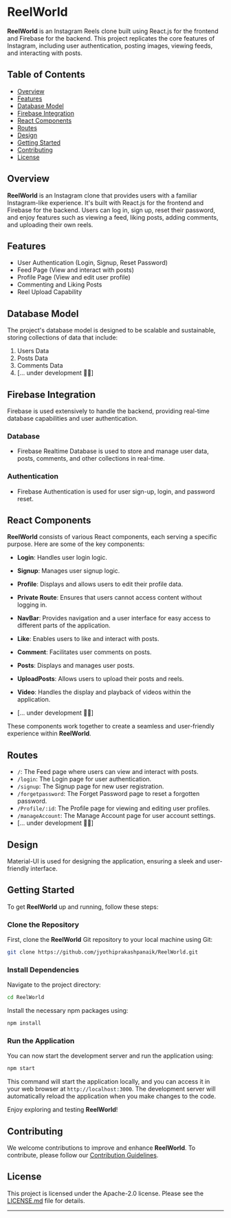 # ReelWorld

**ReelWorld** is an Instagram Reels clone built using React.js for the frontend and Firebase for the backend. This project replicates the core features of Instagram, including user authentication, posting images, viewing feeds, and interacting with posts.

## Table of Contents

- [Overview](#overview)
- [Features](#features)
- [Database Model](#database-model)
- [Firebase Integration](#firebase-integration)
- [React Components](#react-components)
- [Routes](#routes)
- [Design](#design)
- [Getting Started](#getting-started)
- [Contributing](#contributing)
- [License](#license)

## Overview

**ReelWorld** is an Instagram clone that provides users with a familiar Instagram-like experience. It's built with React.js for the frontend and Firebase for the backend. Users can log in, sign up, reset their password, and enjoy features such as viewing a feed, liking posts, adding comments, and uploading their own reels.

## Features

- User Authentication (Login, Signup, Reset Password)
- Feed Page (View and interact with posts)
- Profile Page (View and edit user profile)
- Commenting and Liking Posts
- Reel Upload Capability

## Database Model

The project's database model is designed to be scalable and sustainable, storing collections of data that include:

1. Users Data
2. Posts Data
3. Comments Data
4. [... under development 👷‍♂]

## Firebase Integration

Firebase is used extensively to handle the backend, providing real-time database capabilities and user authentication.

### Database

- Firebase Realtime Database is used to store and manage user data, posts, comments, and other collections in real-time.

### Authentication

- Firebase Authentication is used for user sign-up, login, and password reset.


## React Components

**ReelWorld** consists of various React components, each serving a specific purpose. Here are some of the key components:

- **Login**: Handles user login logic.

- **Signup**: Manages user signup logic.

- **Profile**: Displays and allows users to edit their profile data.

- **Private Route**: Ensures that users cannot access content without logging in.

- **NavBar**: Provides navigation and a user interface for easy access to different parts of the application.

- **Like**: Enables users to like and interact with posts.

- **Comment**: Facilitates user comments on posts.

- **Posts**: Displays and manages user posts.

- **UploadPosts**: Allows users to upload their posts and reels.

- **Video**: Handles the display and playback of videos within the application.

- [... under development 👷‍♂]

These components work together to create a seamless and user-friendly experience within **ReelWorld**.


## Routes

- `/`: The Feed page where users can view and interact with posts.
- `/login`: The Login page for user authentication.
- `/signup`: The Signup page for new user registration.
- `/forgetpassword`: The Forget Password page to reset a forgotten password.
- `/Profile/:id`: The Profile page for viewing and editing user profiles.
- `/manageAccount`: The Manage Account page for user account settings.
- [... under development 👷‍♂]


## Design

Material-UI is used for designing the application, ensuring a sleek and user-friendly interface.


## Getting Started

To get **ReelWorld** up and running, follow these steps:

### Clone the Repository

First, clone the **ReelWorld** Git repository to your local machine using Git:

```bash
git clone https://github.com/jyothiprakashpanaik/ReelWorld.git
```


### Install Dependencies

Navigate to the project directory:

```bash
cd ReelWorld
```

Install the necessary npm packages using:

```bash
npm install
```

### Run the Application

You can now start the development server and run the application using:

```bash
npm start
```

This command will start the application locally, and you can access it in your web browser at `http://localhost:3000`. The development server will automatically reload the application when you make changes to the code.

Enjoy exploring and testing **ReelWorld**!


## Contributing

We welcome contributions to improve and enhance **ReelWorld**. To contribute, please follow our [Contribution Guidelines](CONTRIBUTING.md).

## License

This project is licensed under the Apache-2.0 license. Please see the [LICENSE.md](LICENSE.md) file for details.

---

